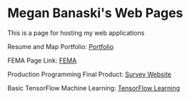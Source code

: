 # Megan Banaski's Web Pages

This is a page for hosting my web applications

Resume and Map Portfolio: [Portfolio](https://mbana641.github.io/portfolio/index.html)

FEMA Page Link: [FEMA](https://mbana641.github.io/FEMA_DST/FEMA.html)

Production Programming Final Product: [Survey Website](https://cnmtsrv2.uwsp.edu/~mbana641/sprint1/)

Basic TensorFlow Machine Learning: [TensorFlow Learning](https://mbana641.github.io/basicLearning/)
